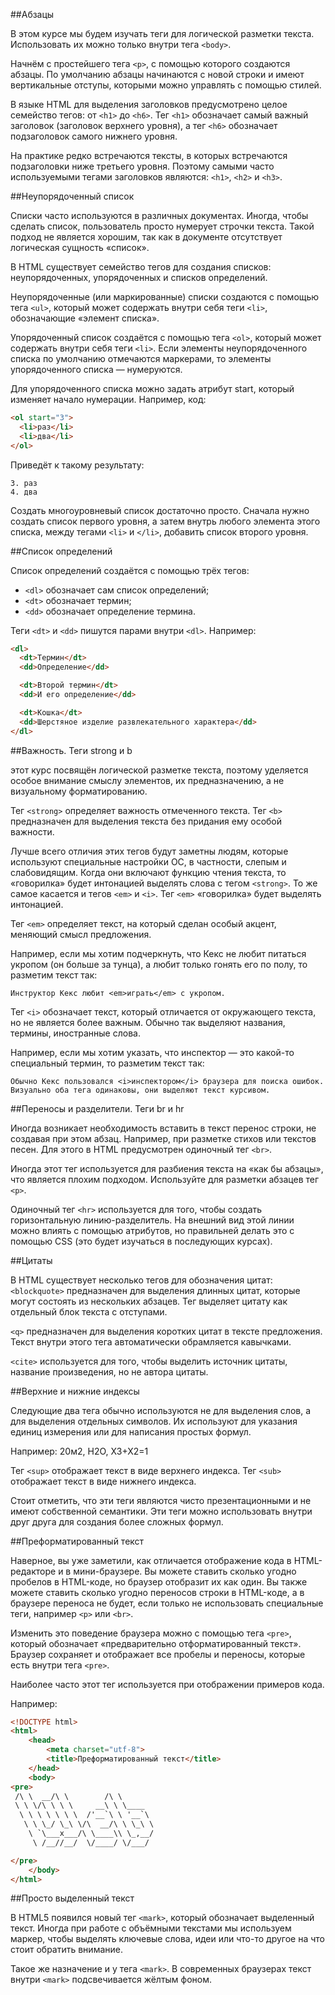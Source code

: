 ##Абзацы

В этом курсе мы будем изучать теги для логической разметки текста.
Использовать их можно только внутри тега `<body>`.

Начнём с простейшего тега `<p>`, с помощью которого создаются абзацы. По умолчанию
абзацы начинаются с новой строки и имеют вертикальные отступы, которыми можно
управлять с помощью стилей.

В языке HTML для выделения заголовков предусмотрено целое семейство тегов: от `<h1>` до `<h6>`.
Тег `<h1>` обозначает самый важный заголовок (заголовок верхнего уровня), а тег `<h6>`
 обозначает подзаголовок самого нижнего уровня.

На практике редко встречаются тексты, в которых встречаются подзаголовки ниже
третьего уровня. Поэтому самыми часто используемыми тегами заголовков являются:
`<h1>`, `<h2>` и `<h3>`.

##Неупорядоченный список

Списки часто используются в различных документах. Иногда, чтобы сделать список, пользователь просто нумерует строчки текста. Такой подход не является хорошим, так как в документе отсутствует логическая сущность «список».

В HTML существует семейство тегов для создания списков: неупорядоченных,
упорядоченных и списков определений.

Неупорядоченные (или маркированные) списки создаются с помощью тега `<ul>`, который
может содержать внутри себя теги `<li>`, обозначающие «элемент списка».

Упорядоченный список создаётся с помощью тега `<ol>`, который может содержать
внутри себя теги `<li>`.
Если элементы неупорядоченного списка по умолчанию отмечаются маркерами, то
элементы упорядоченного списка — нумеруются.

Для упорядоченного списка можно задать атрибут start, который изменяет начало
нумерации. Например, код:

```html
<ol start="3">
  <li>раз</li>
  <li>два</li>
</ol>
```
Приведёт к такому результату:

```
3. раз
4. два
```

Создать многоуровневый список достаточно просто.
Сначала нужно создать список первого уровня, а затем внутрь любого элемента этого
списка, между тегами `<li>` и `</li>`, добавить список второго уровня.

##Список определений

Список определений создаётся с помощью трёх тегов:

  * `<dl>` обозначает сам список определений;
  * `<dt>` обозначает термин;
  * `<dd>` обозначает определение термина.

Теги `<dt>` и `<dd>` пишутся парами внутри `<dl>`.
Например:
```html
<dl>
  <dt>Термин</dt>
  <dd>Определение</dd>

  <dt>Второй термин</dt>
  <dd>И его определение</dd>

  <dt>Кошка</dt>
  <dd>Шерстяное изделие развлекательного характера</dd>
</dl>
```

##Важность. Теги strong и b

этот курс посвящён логической разметке текста, поэтому уделяется особое внимание
смыслу элементов, их предназначению, а не визуальному форматированию.

Тег `<strong>` определяет важность отмеченного текста.
Тег `<b>` предназначен для выделения текста без придания ему особой важности.

Лучше всего отличия этих тегов будут заметны людям, которые используют специальные настройки ОС, в частности, слепым и слабовидящим. Когда они включают функцию
чтения текста, то «говорилка» будет интонацией выделять слова с тегом `<strong>`.
То же самое касается и тегов `<em>` и `<i>`. Тег `<em>` «говорилка» будет выделять
интонацией.

Тег `<em>` определяет текст, на который сделан особый акцент, меняющий смысл
предложения.

Например, если мы хотим подчеркнуть, что Кекс не любит питаться укропом
(он больше за тунца), а любит только гонять его по полу, то разметим текст так:

```
Инструктор Кекс любит <em>играть</em> с укропом.
```

Тег `<i>` обозначает текст, который отличается от окружающего текста, но не является
 более важным. Обычно так выделяют названия, термины, иностранные слова.

Например, если мы хотим указать, что инспектор — это какой-то специальный термин,
то разметим текст так:

```
Обычно Кекс пользовался <i>инспектором</i> браузера для поиска ошибок.
Визуально оба тега одинаковы, они выделяют текст курсивом.
```

##Переносы и разделители. Теги br и hr

Иногда возникает необходимость вставить в текст перенос строки, не создавая при
этом абзац. Например, при разметке стихов или текстов песен.
Для этого в HTML предусмотрен одиночный тег `<br>`.

Иногда этот тег используется для разбиения текста на «как бы абзацы», что является
 плохим подходом. Используйте для разметки абзацев тег `<p>`.

Одиночный тег `<hr>` используется для того, чтобы создать горизонтальную
линию-разделитель. На внешний вид этой линии можно влиять с помощью атрибутов, но
правильней делать это с помощью CSS (это будет изучаться в последующих курсах).

##Цитаты

В HTML существует несколько тегов для обозначения цитат:
`<blockquote>` предназначен для выделения длинных цитат, которые могут состоять из
нескольких абзацев. Тег выделяет цитату как отдельный блок текста с отступами.

`<q>` предназначен для выделения коротких цитат в тексте предложения. Текст внутри
этого тега автоматически обрамляется кавычками.

`<cite>` используется для того, чтобы выделить источник цитаты, название
произведения, но не автора цитаты.

##Верхние и нижние индексы

Следующие два тега обычно используются не для выделения слов, а для выделения
отдельных символов. Их используют для указания единиц измерения или для написания простых формул.

Например: 20м2, H2O, X3+X2=1

Тег `<sup>` отображает текст в виде верхнего индекса.
Тег `<sub>` отображает текст в виде нижнего индекса.

Стоит отметить, что эти теги являются чисто презентационными и не имеют
собственной семантики.
Эти теги можно использовать внутри друг друга для создания более сложных формул.

##Преформатированный текст

Наверное, вы уже заметили, как отличается отображение кода в HTML-редакторе и в
мини-браузере.
Вы можете ставить сколько угодно пробелов в HTML-коде, но браузер отобразит их как
 один. Вы также можете ставить сколько угодно переносов строки в HTML-коде, а в
браузере переноса не будет, если только не использовать специальные теги, например
 `<p>` или `<br>`.

Изменить это поведение браузера можно с помощью тега `<pre>`, который обозначает
«предварительно отформатированный текст». Браузер сохраняет и отображает все
пробелы и переносы, которые есть внутри тега `<pre>`.

Наиболее часто этот тег используется при отображении примеров кода.

Например:
```html
<!DOCTYPE html>
<html>
    <head>
        <meta charset="utf-8">
        <title>Преформатированный текст</title>
    </head>
    <body>
<pre>
 /\ \  __/\ \        /\ \        
 \ \ \/\ \ \ \     __\ \ \____   
  \ \ \ \ \ \ \  /'__`\ \ '__`\  
   \ \ \_/ \_\ \/\  __/\ \ \_\ \
    \ `\___x___/\ \____\\ \_,__/
     \ /__//__/  \/____/ \/___/  

</pre>    
    </body>
</html>
```

##Просто выделенный текст

В HTML5 появился новый тег `<mark>`, который обозначает выделенный текст.
Иногда при работе с объёмными текстами мы используем маркер, чтобы выделять
ключевые слова, идеи или что-то другое на что стоит обратить внимание.

Такое же назначение и у тега `<mark>`.
В современных браузерах текст внутри `<mark>` подсвечивается жёлтым фоном.
